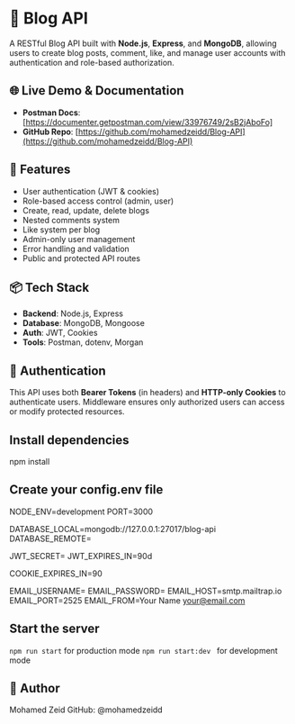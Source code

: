 # 📝 Blog API

A RESTful Blog API built with **Node.js**, **Express**, and **MongoDB**, allowing users to create blog posts, comment, like, and manage user accounts with authentication and role-based authorization.

## 🌐 Live Demo & Documentation

- **Postman Docs**: [https://documenter.getpostman.com/view/33976749/2sB2jAboFo]
- **GitHub Repo**: [https://github.com/mohamedzeidd/Blog-API](https://github.com/mohamedzeidd/Blog-API)

## 🚀 Features

- User authentication (JWT & cookies)
- Role-based access control (admin, user)
- Create, read, update, delete blogs
- Nested comments system
- Like system per blog
- Admin-only user management
- Error handling and validation
- Public and protected API routes

## 📦 Tech Stack

- **Backend**: Node.js, Express
- **Database**: MongoDB, Mongoose
- **Auth**: JWT, Cookies
- **Tools**: Postman, dotenv, Morgan

## 🔐 Authentication

This API uses both **Bearer Tokens** (in headers) and **HTTP-only Cookies** to authenticate users. Middleware ensures only authorized users can access or modify protected resources.

## Install dependencies

npm install

## Create your config.env file

NODE_ENV=development
PORT=3000

DATABASE_LOCAL=mongodb://127.0.0.1:27017/blog-api
DATABASE_REMOTE=<your-production-mongodb-uri>

JWT_SECRET=<your-jwt-secret>
JWT_EXPIRES_IN=90d

COOKIE_EXPIRES_IN=90

EMAIL_USERNAME=<your-email-username>
EMAIL_PASSWORD=<your-email-password>
EMAIL_HOST=smtp.mailtrap.io
EMAIL_PORT=2525
EMAIL_FROM=Your Name <your@email.com>

## Start the server

`npm run start` for production mode
`npm run start:dev ` for development mode

## 👤 Author

Mohamed Zeid
GitHub: @mohamedzeidd
